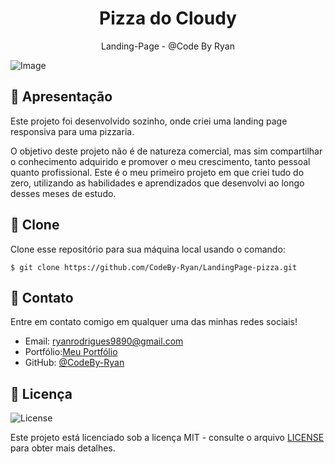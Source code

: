 <h1 align="center">
 Pizza do Cloudy
</h1>

<p align="center">Landing-Page - @Code By Ryan</p>

![Image](https://github.com/user-attachments/assets/81fbd67c-dbc7-46f0-965f-9acd150f4292)

## 🚀 Apresentação

Este projeto foi desenvolvido sozinho, onde criei uma landing page responsiva para uma pizzaria.

O objetivo deste projeto não é de natureza comercial, mas sim compartilhar o conhecimento adquirido e promover o meu crescimento, tanto pessoal quanto profissional. Este é o meu primeiro projeto em que criei tudo do zero, utilizando as habilidades e aprendizados que desenvolvi ao longo desses meses de estudo.
## 👯 Clone

Clone esse repositório para sua máquina local usando o comando:

`$ git clone https://github.com/CodeBy-Ryan/LandingPage-pizza.git`

## 📌 Contato

Entre em contato comigo em qualquer uma das minhas redes sociais!

- Email: ryanrodrigues9890@gmail.com
- Portfólio:[Meu Portfólio](https://codebyryan.vercel.app/)
- GitHub: [@CodeBy-Ryan](https://github.com/CodeBy-Ryan)

## 📝 Licença

<img alt="License" src="https://img.shields.io/badge/license-MIT-%2304D361?color=8743CC">

Este projeto está licenciado sob a licença MIT - consulte o arquivo [LICENSE](LICENSE) para obter mais detalhes.
